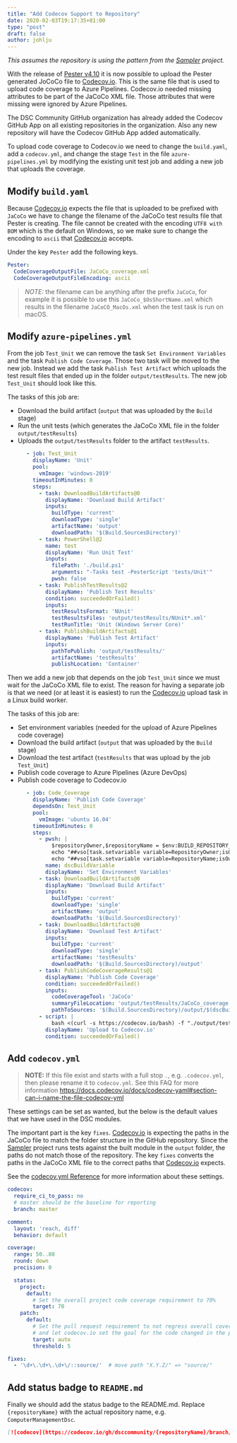 ```yaml
---
title: "Add Codecov Support to Repository"
date: 2020-02-03T19:17:35+01:00
type: "post"
draft: false
author: johlju
---
```


_This assumes the repository is using the pattern from the [Sampler](https://github.com/gaelcolas/Sampler)_
_project._

With the release of [Pester v4.10](https://www.powershellgallery.com/packages/Pester/4.10.0)
it is now possible to upload the Pester generated JoCoCo file to [Codecov.io](https://codecov.io).
This is the same file that is used to upload code coverage to Azure Pipelines.
Codecov.io needed missing attributes to be part of the JaCoCo XML file.
Those attributes that were missing were ignored by Azure Pipelines.

The DSC Community GitHub organization has already added the Codecov GitHub
App on all existing repositories in the organization. Also any new repository
will have the Codecov GitHub App added automatically.

To upload code coverage to Codecov.io we need to change the `build.yaml`,
add a `codecov.yml`, and change the stage `Test` in the file `azure-pipelines.yml`
by modifying the existing unit test job and adding a new job that uploads
the coverage.

## Modify `build.yaml`

Because [Codecov.io](https://codecov.io) expects the file that is uploaded
to be prefixed with `JaCoCo` we have to change the filename of the JaCoCo
test results file that Pester is creating. The file cannot be created
with the encoding `UTF8 with BOM` which is the default on Windows, so
we make sure to change the encoding to `ascii` that [Codecov.io](https://codecov.io)
accepts.

Under the key `Pester` add the following keys.

```yaml
Pester:
  CodeCoverageOutputFile: JaCoCo_coverage.xml
  CodeCoverageOutputFileEncoding: ascii
```

>*NOTE:* the filename can be anything after the prefix `JaCoCo`, for example
>it is possible to use this `JaCoCo_$OsShortName.xml` which results in
>the filename `JaCoCO_MacOs.xml` when the test task is run on macOS.

## Modify `azure-pipelines.yml`

From the job `Test_Unit` we can remove the task `Set Environment Variables`
and the task `Publish Code Coverage`. Those two task will be moved to the
new job. Instead we add the task `Publish Test Artifact` which uploads
the test result files that ended up in the folder `output/testResults`.
The new job `Test_Unit` should look like this.

The tasks of this job are:

- Download the build artifact (`output` that was uploaded by the `Build`
  stage)
- Run the unit tests (which generates the JaCoCo XML file in the folder
  `output/testResults`)
- Uploads the `output/testResults` folder to the artifact `testResults`.

```yaml
      - job: Test_Unit
        displayName: 'Unit'
        pool:
          vmImage: 'windows-2019'
        timeoutInMinutes: 0
        steps:
          - task: DownloadBuildArtifacts@0
            displayName: 'Download Build Artifact'
            inputs:
              buildType: 'current'
              downloadType: 'single'
              artifactName: 'output'
              downloadPath: '$(Build.SourcesDirectory)'
          - task: PowerShell@2
            name: test
            displayName: 'Run Unit Test'
            inputs:
              filePath: './build.ps1'
              arguments: "-Tasks test -PesterScript 'tests/Unit'"
              pwsh: false
          - task: PublishTestResults@2
            displayName: 'Publish Test Results'
            condition: succeededOrFailed()
            inputs:
              testResultsFormat: 'NUnit'
              testResultsFiles: 'output/testResults/NUnit*.xml'
              testRunTitle: 'Unit (Windows Server Core)'
          - task: PublishBuildArtifacts@1
            displayName: 'Publish Test Artifact'
            inputs:
              pathToPublish: 'output/testResults/'
              artifactName: 'testResults'
              publishLocation: 'Container'
```

Then we add a new job that depends on the job `Test_Unit` since we must
wait for the JaCoCo XML file to exist. The reason for having a separate job
is that we need (or at least it is easiest) to run the [Codecov.io](https://codecov.io)
upload task in a Linux build worker.

The tasks of this job are:

- Set environment variables (needed for the upload of Azure Pipelines code
  coverage)
- Download the build artifact (`output` that was uploaded by the `Build`
  stage)
- Download the test artifact (`testResults` that was upload by the job
  `Test_Unit`)
- Publish code coverage to Azure Pipelines (Azure DevOps)
- Publish code coverage to Codecov.io

```yaml
      - job: Code_Coverage
        displayName: 'Publish Code Coverage'
        dependsOn: Test_Unit
        pool:
          vmImage: 'ubuntu 16.04'
        timeoutInMinutes: 0
        steps:
          - pwsh: |
              $repositoryOwner,$repositoryName = $env:BUILD_REPOSITORY_NAME -split '/'
              echo "##vso[task.setvariable variable=RepositoryOwner;isOutput=true]$repositoryOwner"
              echo "##vso[task.setvariable variable=RepositoryName;isOutput=true]$repositoryName"
            name: dscBuildVariable
            displayName: 'Set Environment Variables'
          - task: DownloadBuildArtifacts@0
            displayName: 'Download Build Artifact'
            inputs:
              buildType: 'current'
              downloadType: 'single'
              artifactName: 'output'
              downloadPath: '$(Build.SourcesDirectory)'
          - task: DownloadBuildArtifacts@0
            displayName: 'Download Test Artifact'
            inputs:
              buildType: 'current'
              downloadType: 'single'
              artifactName: 'testResults'
              downloadPath: '$(Build.SourcesDirectory)/output'
          - task: PublishCodeCoverageResults@1
            displayName: 'Publish Code Coverage'
            condition: succeededOrFailed()
            inputs:
              codeCoverageTool: 'JaCoCo'
              summaryFileLocation: 'output/testResults/JaCoCo_coverage.xml'
              pathToSources: '$(Build.SourcesDirectory)/output/$(dscBuildVariable.RepositoryName)'
          - script: |
              bash <(curl -s https://codecov.io/bash) -f "./output/testResults/JaCoCo_coverage.xml"
            displayName: 'Upload to Codecov.io'
            condition: succeededOrFailed()
```

## Add `codecov.yml`

>**NOTE:** If this file exist and starts with a full stop `.`, e.g. `.codecov.yml`,
>then please rename it to `codecov.yml`. See this FAQ for more information
>https://docs.codecov.io/docs/codecov-yaml#section-can-i-name-the-file-codecov-yml

These settings can be set as wanted, but the below is the default values
that we have used in the DSC modules.

The important part is the key `fixes`. [Codecov.io](https://codecov.io)
is expecting the paths in the JaCoCo file to match the folder structure in
the GitHub repository. Since the [Sampler](https://github.com/gaelcolas/Sampler)
project runs tests against the built module in the `output` folder, the paths
do not match those of the repository. The key `fixes` converts the paths in
the JaCoCo XML file to the correct paths that [Codecov.io](https://codecov.io)
expects.

See the [codecov.yml Reference](https://docs.codecov.io/docs/codecovyml-reference)
for more information about these settings.

```yaml
codecov:
  require_ci_to_pass: no
  # master should be the baseline for reporting
  branch: master

comment:
  layout: 'reach, diff'
  behavior: default

coverage:
  range: 50..80
  round: down
  precision: 0

  status:
    project:
      default:
        # Set the overall project code coverage requirement to 70%
        target: 70
    patch:
      default:
        # Set the pull request requirement to not regress overall coverage by more than 5%
        # and let codecov.io set the goal for the code changed in the patch.
        target: auto
        threshold: 5

fixes:
  - '\d+\.\d+\.\d+\/::source/'  # move path "X.Y.Z/" => "source/"
```

## Add status badge to `README.md`

Finally we should add the status badge to the README.md. Replace
`{repositoryName}` with the actual repository name, e.g. `ComputerManagementDsc`.

```markdown
[![codecov](https://codecov.io/gh/dsccommunity/{repositoryName}/branch/master/graph/badge.svg)](https://codecov.io/gh/dsccommunity/{repositoryName})
```
